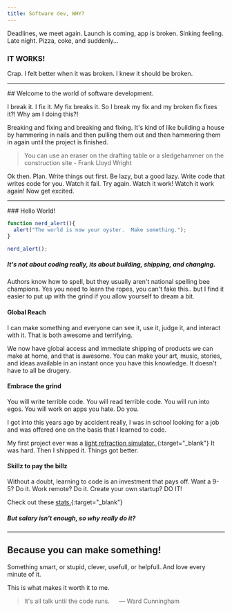 ```yaml
---
title: Software dev, WHY?
---
```


Deadlines, we meet again.  Launch is coming, app is broken.  Sinking feeling.  Late night.  Pizza, coke, and suddenly...

### IT WORKS!

Crap. I felt better when it was broken. I knew it should be broken.
<hr>
## Welcome to the world of software development.

<p class="lead">I break it.  I fix it.  My fix breaks it.  So I break my fix and my broken fix fixes it?!  Why am I doing this?!</p>

Breaking and fixing and breaking and fixing. It's kind of like building a house by hammering in nails and then pulling them out and then hammering them in again until the project is finished.

> You can use an eraser on the drafting table or a sledgehammer on the construction site - Frank Lloyd Wright

Ok then.  Plan.  Write things out first.  Be lazy, but a good lazy.  Write code that writes code for you.   Watch it fail. Try again.  Watch it work!  Watch it work again!  Now get excited.
<hr>
### Hello World!

``` javascript
function nerd_alert(){
  alert("The world is now your oyster.  Make something.");
}

nerd_alert();
```

##### It's not about coding really, its about building, shipping, and changing.

Authors know how to spell, but they usually aren't national spelling bee champions.  Yes you need to learn the ropes, you can't fake this.. but I find it easier to put up with the grind if you allow yourself to dream a bit.  

#### Global Reach

I can make something and everyone can see it, use it, judge it, and interact with it.  That is both awesome and terrifying.

We now have global access and immediate shipping of products we can make at home, and that is awesome.  You can make your art, music, stories, and ideas available in an instant once you have this knowledge.  It doesn't have to all be drugery.

#### Embrace the grind

You will write terrible code.  You will read terrible code.  You will run into egos.  You will work on apps you hate.  Do you.

I got into this years ago by accident really, I was in school looking for a job and was offered one on the basis that I learned to code. 

My first project ever was a [light refraction simulator. ](https://en.wikipedia.org/wiki/Rainbow#Explanation){:target="_blank"}  It was hard.  Then I shipped it.  Things got better.

#### Skillz to pay the billz

Without a doubt, learning to code is an investment that pays off.  Want a 9-5? Do it.  Work remote? Do it.  Create your own startup? DO IT!

Check out these [stats.](http://stackoverflow.com/research/developer-survey-2016#work-salary){:target="_blank"} 

##### But salary isn't enough, so why really do it?

<hr>
<h2 class="blue">Because you can make something!</h2>
Something smart, or stupid, clever, usefull, or helpfull..And love every minute of it.

This is what makes it worth it to me.  

> It's all talk until the code runs.
  — Ward Cunningham